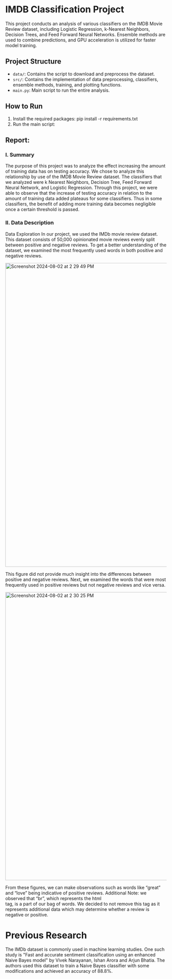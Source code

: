 # IMDB Classification Project

This project conducts an analysis of various classifiers on the IMDB Movie Review dataset, including Logistic Regression, k-Nearest Neighbors, Decision Trees, and Feed Forward Neural Networks. Ensemble methods are used to combine predictions, and GPU acceleration is utilized for faster model training.

## Project Structure

- `data/`: Contains the script to download and preprocess the dataset.
- `src/`: Contains the implementation of data preprocessing, classifiers, ensemble methods, training, and plotting functions.
- `main.py`: Main script to run the entire analysis.

## How to Run

1. Install the required packages: pip install -r requirements.txt
2. Run the main script:


## Report:

### I. Summary
The purpose of this project was to analyze the effect increasing the amount of training data has on testing accuracy. We chose to analyze this relationship by use of the IMDB Movie Review dataset. The classifiers that we analyzed were k Nearest Neighbors, Decision Tree, Feed Forward Neural Network, and Logistic Regression. Through this project, we were able to observe that the increase of testing accuracy in relation to the amount of training data added plateaus for some classifiers. Thus in some classifiers, the benefit of adding more training data becomes negligible once a certain threshold is passed.

### II. Data Description
Data Exploration
In our project, we used the IMDb movie review dataset. This dataset consists of 50,000 opinionated movie reviews evenly split between positive and negative reviews.
To get a better understanding of the dataset, we examined the most frequently used words in both positive and negative reviews.

<img width="949" alt="Screenshot 2024-08-02 at 2 29 49 PM" src="https://github.com/user-attachments/assets/ef374dbf-36f9-47af-94c3-0c093f7f9e7d">


This figure did not provide much insight into the differences between positive and negative reviews. Next, we examined the words that were most frequently used in positive reviews but not negative reviews and vice versa.

<img width="900" alt="Screenshot 2024-08-02 at 2 30 25 PM" src="https://github.com/user-attachments/assets/985deee3-53c3-48cb-8bd2-f952d9d77413">

From these figures, we can make observations such as words like “great” and “love” being indicative of positive reviews.
Additional Note: we observed that “br”, which represents the html <br> tag, is a part of our bag of words. We decided to not remove this tag as it represents additional data which may determine whether a review is negative or positive.

# Previous Research
The IMDb dataset is commonly used in machine learning studies. One such study is "Fast and accurate sentiment classification using an enhanced Naive Bayes model" by Vivek Narayanan, Ishan Arora and Arjun Bhatia. The authors used this dataset to train a Naive Bayes classifier with some modifications and achieved an accuracy of 88.8%.
# 






